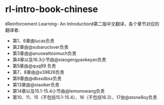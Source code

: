 # rl-intro-book-chinese
《Reinforcement Learning- An Introduction》第二版中文翻译，各个章节对应的翻译者:

- 第1、6章由lucas负责
- 第2章由@subaruclover负责 
- 第3章由@anuoeattoomuch负责
- 第4章以及16.3小节由@xiaogengyaokeyan负责
- 第5章由@quq99 负责
- 第7、8章由@x39826负责
- 第9章由@dbsxdbsx负责
- 第13章由@xiaoiker负责
- 第14章以及15.1-15.4小节由@lemonowang负责
- 第10、11、15（不包括15.1-15.4）、16（不包括16.3）、17由@stone8oy负责


